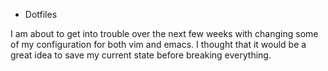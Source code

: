 * Dotfiles

I am about to get into trouble over the next few weeks with changing some of my configuration for both vim and emacs. I thought that it would be a great idea to save my current state before breaking everything.
